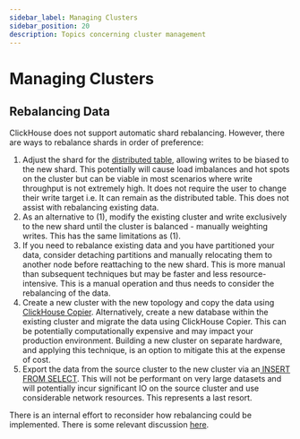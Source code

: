 ```yaml
---
sidebar_label: Managing Clusters
sidebar_position: 20
description: Topics concerning cluster management
---
```


# Managing Clusters

## Rebalancing Data

ClickHouse does not support automatic shard rebalancing. However, there are ways to rebalance shards in order of preference:

1. Adjust the shard for the [distributed table](https://clickhouse.com/docs/en/engines/table-engines/special/distributed/), allowing writes to be biased to the new shard. This potentially will cause load imbalances and hot spots on the cluster but can be viable in most scenarios where write throughput is not extremely high. It does not require the user to change their write target i.e. It can remain as the distributed table. This does not assist with rebalancing existing data.
2. As an alternative to (1), modify the existing cluster and write exclusively to the new shard until the cluster is balanced - manually weighting writes. This has the same limitations as (1).
3. If you need to rebalance existing data and you have partitioned your data, consider detaching partitions and manually relocating them to another node before reattaching to the new shard. This is more manual than subsequent techniques but may be faster and less resource-intensive. This is a manual operation and thus needs to consider the rebalancing of the data.
4. Create a new cluster with the new topology and copy the data using [ClickHouse Copier](https://clickhouse.com/docs/en/operations/utilities/clickhouse-copier/).  Alternatively, create a new database within the existing cluster and migrate the data using ClickHouse Copier. This can be potentially computationally expensive and may impact your production environment. Building a new cluster on separate hardware, and applying this technique, is an option to mitigate this at the expense of cost.
5. Export the data from the source cluster to the new cluster via an[ INSERT FROM SELECT](https://clickhouse.com/docs/en/sql-reference/statements/insert-into/#insert_query_insert-select). This will not be performant on very large datasets and will potentially incur significant IO on the source cluster and use considerable network resources. This represents a last resort.

There is an internal effort to reconsider how rebalancing could be implemented. There is some relevant discussion [here](https://github.com/ClickHouse/ClickHouse/issues/13574).
